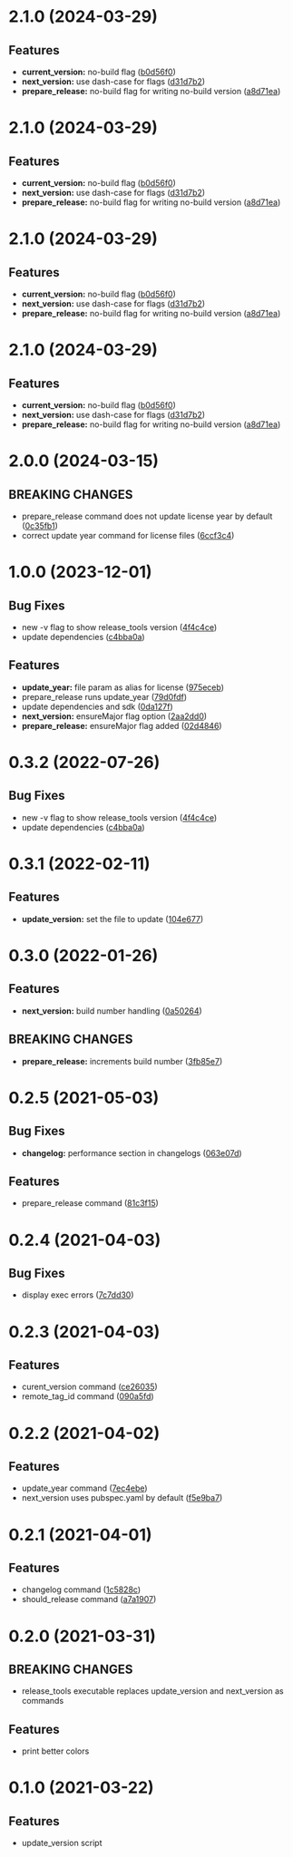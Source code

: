 # 2.1.0 (2024-03-29)

## Features

- **current_version:** no-build flag ([b0d56f0](commit/b0d56f0))
- **next_version:** use dash-case for flags ([d31d7b2](commit/d31d7b2))
- **prepare_release:** no-build flag for writing no-build version ([a8d71ea](commit/a8d71ea))

# 2.1.0 (2024-03-29)

## Features

- **current_version:** no-build flag ([b0d56f0](commit/b0d56f0))
- **next_version:** use dash-case for flags ([d31d7b2](commit/d31d7b2))
- **prepare_release:** no-build flag for writing no-build version ([a8d71ea](commit/a8d71ea))

# 2.1.0 (2024-03-29)

## Features

- **current_version:** no-build flag ([b0d56f0](commit/b0d56f0))
- **next_version:** use dash-case for flags ([d31d7b2](commit/d31d7b2))
- **prepare_release:** no-build flag for writing no-build version ([a8d71ea](commit/a8d71ea))

# 2.1.0 (2024-03-29)

## Features

- **current_version:** no-build flag ([b0d56f0](commit/b0d56f0))
- **next_version:** use dash-case for flags ([d31d7b2](commit/d31d7b2))
- **prepare_release:** no-build flag for writing no-build version ([a8d71ea](commit/a8d71ea))

# 2.0.0 (2024-03-15)

## BREAKING CHANGES

- prepare_release command does not update license year by default ([0c35fb1](commit/0c35fb1))
- correct update year command for license files ([6ccf3c4](commit/6ccf3c4))

# 1.0.0 (2023-12-01)

## Bug Fixes

- new -v flag to show release_tools version ([4f4c4ce](commit/4f4c4ce))
- update dependencies ([c4bba0a](commit/c4bba0a))

## Features

- **update_year:** file param as alias for license ([975eceb](commit/975eceb))
- prepare_release runs update_year ([79d0fdf](commit/79d0fdf))
- update dependencies and sdk ([0da127f](commit/0da127f))
- **next_version:** ensureMajor flag option ([2aa2dd0](commit/2aa2dd0))
- **prepare_release:** ensureMajor flag added ([02d4846](commit/02d4846))

# 0.3.2 (2022-07-26)

## Bug Fixes

- new -v flag to show release_tools version ([4f4c4ce](commit/4f4c4ce))
- update dependencies ([c4bba0a](commit/c4bba0a))

# 0.3.1 (2022-02-11)

## Features

- **update_version:** set the file to update ([104e677](commit/104e677))

# 0.3.0 (2022-01-26)

## Features

- **next_version:** build number handling ([0a50264](commit/0a50264))

## BREAKING CHANGES

- **prepare_release:** increments build number ([3fb85e7](commit/3fb85e7))

# 0.2.5 (2021-05-03)

## Bug Fixes

- **changelog:** performance section in changelogs ([063e07d](commit/063e07d))

## Features

- prepare_release command ([81c3f15](commit/81c3f15))

# 0.2.4 (2021-04-03)

## Bug Fixes

- display exec errors ([7c7dd30](commit/7c7dd30))

# 0.2.3 (2021-04-03)

## Features

- curent_version command ([ce26035](commit/ce26035))
- remote_tag_id command ([090a5fd](commit/090a5fd))

# 0.2.2 (2021-04-02)

## Features

- update_year command ([7ec4ebe](commit/7ec4ebe))
- next_version uses pubspec.yaml by default ([f5e9ba7](commit/f5e9ba7))

# 0.2.1 (2021-04-01)

## Features

- changelog command ([1c5828c](commit/1c5828c))
- should_release command ([a7a1907](commit/a7a1907))

# 0.2.0 (2021-03-31)

## BREAKING CHANGES

- release_tools executable replaces update_version and next_version as commands

## Features

- print better colors

# 0.1.0 (2021-03-22)

## Features

- update_version script
